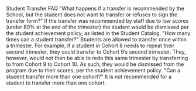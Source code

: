Student Transfer FAQ
"What happens if a transfer is recommended by the School, but the student does not want to transfer or refuses to sign the transfer form?"
If the transfer was recommended by staff due to low scores (under 80% at the end of the trimester) the student would be dismissed per the student achievement policy, as listed in the Student Catalog.
"How many times can a student transfer?"
Students are allowed to transfer once within a trimester. For example, if a student in Cohort 8 needs to repeat their second trimester, they could transfer to Cohort 9’s second trimester. They, however, would not then be able to redo this same trimester by transferring to from Cohort 9 to Cohort 10. As such, they would be dismissed from the program due to their scores, per the student achievement policy. 
"Can a student transfer more than one cohort?"
It is not recommended for a student to transfer more than one cohort.